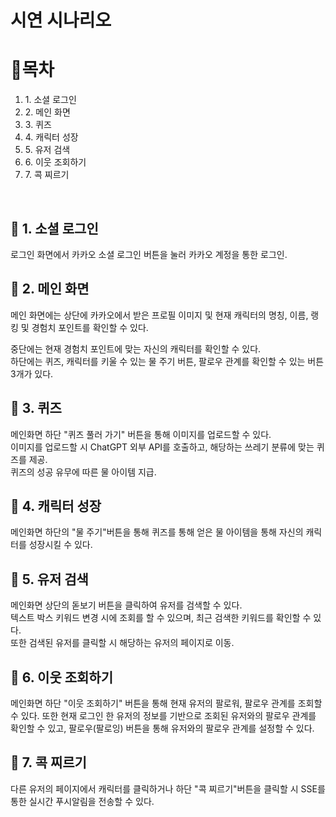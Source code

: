 <h1> 시연 시나리오 </h1>

<h1> 🧷목차 </h1>
<ol>
  <li> <a herf="#section1"> 1. 소셜 로그인 </a> </li>
  <li> <a herf="#section2"> 2. 메인 화면 </a> </li>
  <li> <a herf="#section3"> 3. 퀴즈 </a> </li>
  <li> <a herf="#section4"> 4. 캐릭터 성장 </a> </li>
  <li> <a herf="#section5"> 5. 유저 검색 </a> </li>
  <li> <a herf="#section6"> 6. 이웃 조회하기 </a> </li>
  <li> <a herf="#section6"> 7. 콕 찌르기 </a> </li>
</ol>

<br>

<h2 id="section1">👀 1. 소셜 로그인 </h2>
로그인 화면에서 카카오 소셜 로그인 버튼을 눌러 카카오 계정을 통한 로그인.

<br>
<h2 id="section2">👀 2. 메인 화면 </h2>
메인 화면에는 상단에 카카오에서 받은 프로필 이미지 및 현재 캐릭터의 명칭, 이름, 랭킹 및 경험치 포인트를 확인할 수 있다.

중단에는 현재 경험치 포인트에 맞는 자신의 캐릭터를 확인할 수 있다.
<br>
하단에는 퀴즈, 캐릭터를 키울 수 있는 물 주기 버튼, 팔로우 관계를 확인할 수 있는 버튼 3개가 있다.

<h2 id="section3">👀 3. 퀴즈 </h2>
메인화면 하단 "퀴즈 풀러 가기" 버튼을 통해 이미지를 업로드할 수 있다.
<br>
이미지를 업로드할 시 ChatGPT 외부 API를 호출하고, 해당하는 쓰레기 분류에 맞는 퀴즈를 제공.
<br>
퀴즈의 성공 유무에 따른 물 아이템 지급.

<h2 id="section4">👀 4. 캐릭터 성장 </h2>
메인화면 하단의 "물 주기"버튼을 통해 퀴즈를 통해 얻은 물 아이템을 통해 자신의 캐릭터를 성장시킬 수 있다.
<br>

<h2 id="section5">👀 5. 유저 검색 </h2>
메인화면 상단의 돋보기 버튼을 클릭하여 유저를 검색할 수 있다.
<br>
텍스트 박스 키워드 변경 시에 조회를 할 수 있으며, 최근 검색한 키워드를 확인할 수 있다.
<br>
또한 검색된 유저를 클릭할 시 해당하는 유저의 페이지로 이동.

<h2 id="section6">👀 6. 이웃 조회하기 </h2>
메인화면 하단 "이웃 조회하기" 버튼을 통해 현재 유저의 팔로워, 팔로우 관계를 조회할 수 있다.
또한 현재 로그인 한 유저의 정보를 기반으로 조회된 유저와의 팔로우 관계를 확인할 수 있고, 팔로우(팔로잉) 버튼을 통해 유저와의 팔로우 관계를 설정할 수 있다.

<h2 id="section7">👀 7. 콕 찌르기 </h2>
다른 유저의 페이지에서 캐릭터를 클릭하거나 하단 "콕 찌르기"버튼을 클릭할 시 SSE를 통한 실시간 푸시알림을 전송할 수 있다.

